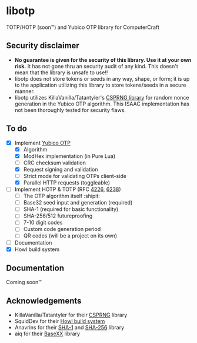 # libotp

TOTP/HOTP (soon™) and Yubico OTP library for ComputerCraft

## Security disclaimer

- **No guarantee is given for the security of this library. Use it at your own risk.** It has not gone thru an security audit of any kind. This doesn't mean that the library is unsafe to use!!
- libotp does not store tokens or seeds in any way, shape, or form; it is up to the application utilizing this library to store tokens/seeds in a secure manner.
- libotp utilizes KillaVanilla/Tatantyler's [CSPRNG library](https://pastebin.com/D1th4Htw) for random nonce generation in the Yubico OTP algorithm. This ISAAC implementation has not been thoroughly tested for security flaws.

## To do

- [x] Implement [Yubico OTP](https://developers.yubico.com/OTP/)
  - [x] Algorithm
  - [x] ModHex implementation (in Pure Lua)
  - [ ] CRC checksum validation
  - [x] Request signing and validation
  - [ ] Strict mode for validating OTPs client-side
  - [x] Parallel HTTP requests (toggleable)
- [ ] Implement HOTP & TOTP (RFC [4226](https://tools.ietf.org/html/rfc4226), [6238](https://tools.ietf.org/html/rfc6238))
  - [ ] The OTP algorithm itself :shipit:
  - [ ] Base32 seed input and generation (required)
  - [ ] SHA-1 (required for basic functionality)
  - [ ] SHA-256/512 futureproofing
  - [ ] 7-10 digit codes
  - [ ] Custom code generation period
  - [ ] QR codes (will be a project on its own)
- [ ] Documentation
- [x] Howl build system

## Documentation

Coming soon™

## Acknowledgements

- KillaVanilla/Tatantyler for their [CSPRNG](https://pastebin.com/D1th4Htw) library
- SquidDev for their [Howl build system](https://github.com/SquidDev-CC/Howl)
- Anavrins for their [SHA-1](https://pastebin.com/SfL7vxP3) and [SHA-256](https://pastebin.com/6UV4qfNF) library
- aiq for their [BaseXX](https://github.com/aiq/basexx) library
